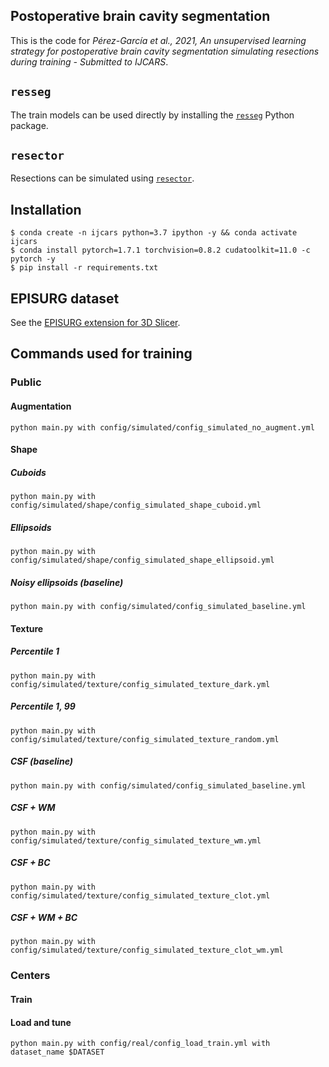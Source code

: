 ## Postoperative brain cavity segmentation

This is the code for *Pérez-García et al., 2021, An unsupervised learning strategy for postoperative
brain cavity segmentation simulating resections
during training - Submitted to IJCARS*.

## `resseg`

The train models can be used directly by installing the [`resseg`](https://github.com/fepegar/resseg) Python package.

## `resector`

Resections can be simulated using [`resector`](https://github.com/fepegar/resector).

## Installation

```shell
$ conda create -n ijcars python=3.7 ipython -y && conda activate ijcars
$ conda install pytorch=1.7.1 torchvision=0.8.2 cudatoolkit=11.0 -c pytorch -y
$ pip install -r requirements.txt
```

## EPISURG dataset

See the [EPISURG extension for 3D Slicer](https://github.com/fepegar/SlicerEPISURG).

## Commands used for training

### Public

#### Augmentation

```
python main.py with config/simulated/config_simulated_no_augment.yml
```

#### Shape

##### Cuboids

```
python main.py with config/simulated/shape/config_simulated_shape_cuboid.yml
```

##### Ellipsoids

```
python main.py with config/simulated/shape/config_simulated_shape_ellipsoid.yml
```

##### Noisy ellipsoids (baseline)

```
python main.py with config/simulated/config_simulated_baseline.yml
```

#### Texture

##### Percentile 1

```
python main.py with config/simulated/texture/config_simulated_texture_dark.yml
```

##### Percentile 1, 99

```
python main.py with config/simulated/texture/config_simulated_texture_random.yml
```

##### CSF (baseline)

```
python main.py with config/simulated/config_simulated_baseline.yml
```

##### CSF + WM

```
python main.py with config/simulated/texture/config_simulated_texture_wm.yml
```

##### CSF + BC

```
python main.py with config/simulated/texture/config_simulated_texture_clot.yml
```

##### CSF + WM + BC

```
python main.py with config/simulated/texture/config_simulated_texture_clot_wm.yml
```

### Centers

#### Train

#### Load and tune

```
python main.py with config/real/config_load_train.yml with dataset_name $DATASET
```

